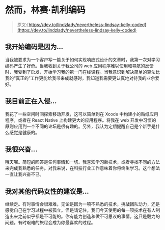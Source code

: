 # 然而，林赛·凯利编码

> 原文:[https://dev.to/lindzlady/nevertheless-lindsay-kelly-coded](https://dev.to/lindzlady/nevertheless-lindsay-kelly-coded)

## 我开始编码是因为...

当我被要求为一个客户写一篇关于如何实现响应式设计的文章时，我第一次对学习编码产生了好奇。当我收到关于我公司的 web 应用程序难以使用和导航的反馈时，我受到了启发，开始学习我的第一门在线课程。当我意识到解决简单的算法比我的“真正的”工作更能给我带来成就感时，我知道我需要更认真地对待我的业余爱好。

## 我目前正在入侵...

我花了一些空闲时间探索移动开发，这可以简单到在 Xcode 中构建小的贴纸应用程序，或者在 React Native 上构建更大的应用程序。将我在 web 开发中习惯的原则应用到一个不同的论坛是很有趣的。另外，我认为定期提醒自己是个新手是什么感觉是健康的。

## 我很兴奋...

哦天哪。简短的回答是任何事情和一切。我喜欢学习新技术，或者寻找不同的方法来完成我熟悉的任务。对我来说，在科技行业工作意味着你将终生学习。这个想法一直让我兴奋不已。

## 我对其他代码女性的建议是...

继续走。有时事情会很艰难，无论是因为一项不熟悉的技术，挑战团队动力，还是感觉自己在学习过程中被孤立。但是请记住，我们今天使用的每一项技术在有人制造出来之前似乎都是不可能的。你有能力创造和做不可思议的事情，这只是毅力的问题。有时艰难的旅程会成为你最喜欢的过程。